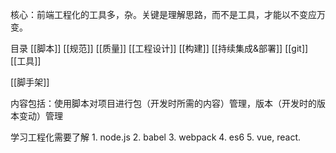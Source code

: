 核心：前端工程化的工具多，杂。关键是理解思路，而不是工具，才能以不变应万变。

目录
	[[脚本]]
	[[规范]]
	[[质量]]
	[[工程设计]]
	[[构建]]
	[[持续集成&部署]]
	[[git]]
	[[工具]]

[[脚手架]]

内容包括：使用脚本对项目进行包（开发时所需的内容）管理，版本（开发时的版本变动）管理

学习工程化需要了解
	1. node.js
	2. babel
	3. webpack
	4. es6
	5. vue, react.
